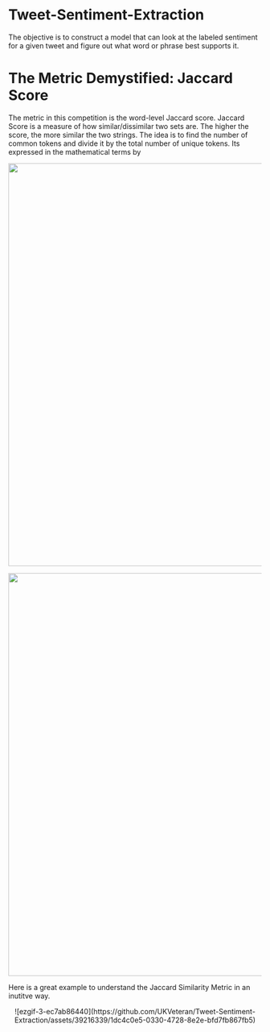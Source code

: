 # Tweet-Sentiment-Extraction

The objective is to construct a model that can look at the labeled sentiment for a given tweet and figure out what word or phrase best supports it.

# The Metric Demystified: Jaccard Score
The metric in this competition is the word-level Jaccard score. Jaccard Score is a measure of how similar/dissimilar two sets are. 
The higher the score, the more similar the two strings. The idea is to find the number of common tokens and divide it by the total number of unique tokens. 
Its expressed in the mathematical terms by

<p align="center">
   <img width="800" src="https://github.com/UKVeteran/Tweet-Sentiment-Extraction/assets/39216339/40a5a93c-a06e-4ab5-9a74-ecb8491de068" alt="">
</p>

<p align="center">
     <img width="800" src="https://github.com/UKVeteran/Tweet-Sentiment-Extraction/assets/39216339/be36bfba-bc1e-4767-9a91-a56ab637ff99" alt="">
</p>


Here is a great example to understand the Jaccard Similarity Metric in an inutitve way.

<p align="center">
![ezgif-3-ec7ab86440](https://github.com/UKVeteran/Tweet-Sentiment-Extraction/assets/39216339/1dc4c0e5-0330-4728-8e2e-bfd7fb867fb5)
</p>
